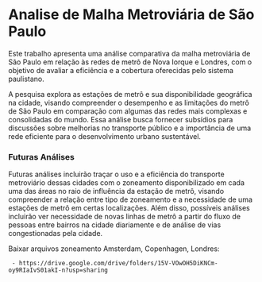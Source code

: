 # Analise de Malha Metroviária de São Paulo

Este trabalho apresenta uma análise comparativa da malha metroviária de São Paulo em relação às redes de metrô de Nova Iorque e Londres, com o objetivo de avaliar a eficiência e a cobertura oferecidas pelo sistema paulistano.

A pesquisa explora as estações de metrô e sua disponibilidade geográfica na cidade, visando compreender o desempenho e as limitações do metrô de São Paulo em comparação com algumas das redes mais complexas e consolidadas do mundo. Essa análise busca fornecer subsídios para discussões sobre melhorias no transporte público e a importância de uma rede eficiente para o desenvolvimento urbano sustentável.

### Futuras Análises

Futuras análises incluirão traçar o uso e a eficiência do transporte metroviário dessas cidades com o zoneamento disponibilizado em cada uma das áreas no raio de influência da estação de metrô, visando compreender a relação entre tipo de zoneamento e a necessidade de uma estações de metrô em certas localizações. Além disso, possíveis análises incluirão ver necessidade de novas linhas de metrô a partir do fluxo de pessoas entre bairros na cidade diariamente e de análise de vias congestionadas pela cidade.

Baixar arquivos zoneamento Amsterdam, Copenhagen, Londres:

     - https://drive.google.com/drive/folders/15V-VOwOH5DiKNCm-oy9RIaIvS01akI-n?usp=sharing

